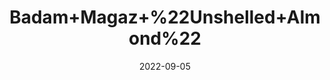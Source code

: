 ---
title: 'Badam+Magaz+%22Unshelled+Almond%22'
date: '2022-09-05' 
metatag: '' 
inventory: '0' 
draft: false 
# meta description 
shortDescripton: ''
description: ''
longdescription: ''
featured: True
# product Price
price: '500.0'
# Product Short Description
shortDescription: ''
productID: '350D7A8B-092D-ED11-9968-005056B3A416'
type: 'products'
category: '' 
thumnailproduct: 'https://aminsaddiquidawakhana.eralive.net/images/products/350D7A8B-092D-ED11-9968-005056B3A4161.png' 
images:
  - image: 'images/products/350D7A8B-092D-ED11-9968-005056B3A4161.png'  
Variants:
---